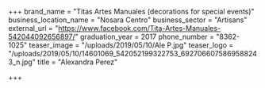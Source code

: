 +++
brand_name = "Titas Artes Manuales (decorations for special events)"
business_location_name = "Nosara Centro"
business_sector = "Artisans"
external_url = "https://www.facebook.com/Tita-Artes-Manuales-542044092656897/"
graduation_year = 2017
phone_number = "8362-1025"
teaser_image = "/uploads/2019/05/10/Ale P.jpg"
teaser_logo = "/uploads/2019/05/10/14601069_542052199322753_6927066075869588243_n.jpg"
title = "Alexandra Perez"

+++
